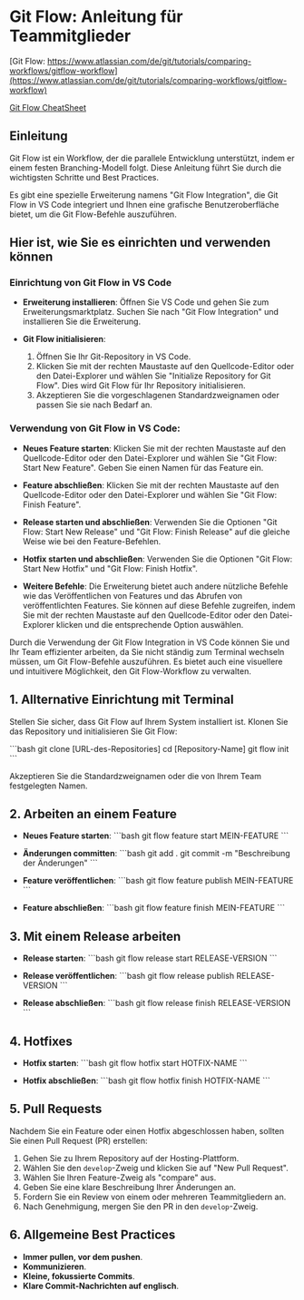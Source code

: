 # Git Flow: Anleitung für Teammitglieder

[Git Flow: https://www.atlassian.com/de/git/tutorials/comparing-workflows/gitflow-workflow](https://www.atlassian.com/de/git/tutorials/comparing-workflows/gitflow-workflow)

[Git Flow CheatSheet](<[URL](https://danielkummer.github.io/git-flow-cheatsheet/index.de_DE.html)>)

## Einleitung

Git Flow ist ein Workflow, der die parallele Entwicklung unterstützt, indem er einem festen Branching-Modell folgt. Diese Anleitung führt Sie durch die wichtigsten Schritte und Best Practices.

Es gibt eine spezielle Erweiterung namens "Git Flow Integration", die Git Flow in VS Code integriert und Ihnen eine grafische Benutzeroberfläche bietet, um die Git Flow-Befehle auszuführen.

## Hier ist, wie Sie es einrichten und verwenden können

### Einrichtung von Git Flow in VS Code

- **Erweiterung installieren**:
  Öffnen Sie VS Code und gehen Sie zum Erweiterungsmarktplatz. Suchen Sie nach "Git Flow Integration" und installieren Sie die Erweiterung.

- **Git Flow initialisieren**:
  1. Öffnen Sie Ihr Git-Repository in VS Code.
  2. Klicken Sie mit der rechten Maustaste auf den Quellcode-Editor oder den Datei-Explorer und wählen Sie "Initialize Repository for Git Flow". Dies wird Git Flow für Ihr Repository initialisieren.
  3. Akzeptieren Sie die vorgeschlagenen Standardzweignamen oder passen Sie sie nach Bedarf an.

### Verwendung von Git Flow in VS Code:

- **Neues Feature starten**:
  Klicken Sie mit der rechten Maustaste auf den Quellcode-Editor oder den Datei-Explorer und wählen Sie "Git Flow: Start New Feature". Geben Sie einen Namen für das Feature ein.

- **Feature abschließen**:
  Klicken Sie mit der rechten Maustaste auf den Quellcode-Editor oder den Datei-Explorer und wählen Sie "Git Flow: Finish Feature".

- **Release starten und abschließen**:
  Verwenden Sie die Optionen "Git Flow: Start New Release" und "Git Flow: Finish Release" auf die gleiche Weise wie bei den Feature-Befehlen.

- **Hotfix starten und abschließen**:
  Verwenden Sie die Optionen "Git Flow: Start New Hotfix" und "Git Flow: Finish Hotfix".

- **Weitere Befehle**:
  Die Erweiterung bietet auch andere nützliche Befehle wie das Veröffentlichen von Features und das Abrufen von veröffentlichten Features. Sie können auf diese Befehle zugreifen, indem Sie mit der rechten Maustaste auf den Quellcode-Editor oder den Datei-Explorer klicken und die entsprechende Option auswählen.

Durch die Verwendung der Git Flow Integration in VS Code können Sie und Ihr Team effizienter arbeiten, da Sie nicht ständig zum Terminal wechseln müssen, um Git Flow-Befehle auszuführen. Es bietet auch eine visuellere und intuitivere Möglichkeit, den Git Flow-Workflow zu verwalten.

## 1. Allternative Einrichtung mit Terminal

Stellen Sie sicher, dass Git Flow auf Ihrem System installiert ist. Klonen Sie das Repository und initialisieren Sie Git Flow:

\```bash
git clone [URL-des-Repositories]
cd [Repository-Name]
git flow init
\```

Akzeptieren Sie die Standardzweignamen oder die von Ihrem Team festgelegten Namen.

## 2. Arbeiten an einem Feature

- **Neues Feature starten**:
  \```bash
  git flow feature start MEIN-FEATURE
  \```

- **Änderungen committen**:
  \```bash
  git add .
  git commit -m "Beschreibung der Änderungen"
  \```

- **Feature veröffentlichen**:
  \```bash
  git flow feature publish MEIN-FEATURE
  \```

- **Feature abschließen**:
  \```bash
  git flow feature finish MEIN-FEATURE
  \```

## 3. Mit einem Release arbeiten

- **Release starten**:
  \```bash
  git flow release start RELEASE-VERSION
  \```

- **Release veröffentlichen**:
  \```bash
  git flow release publish RELEASE-VERSION
  \```

- **Release abschließen**:
  \```bash
  git flow release finish RELEASE-VERSION
  \```

## 4. Hotfixes

- **Hotfix starten**:
  \```bash
  git flow hotfix start HOTFIX-NAME
  \```

- **Hotfix abschließen**:
  \```bash
  git flow hotfix finish HOTFIX-NAME
  \```

## 5. Pull Requests

Nachdem Sie ein Feature oder einen Hotfix abgeschlossen haben, sollten Sie einen Pull Request (PR) erstellen:

1. Gehen Sie zu Ihrem Repository auf der Hosting-Plattform.
2. Wählen Sie den `develop`-Zweig und klicken Sie auf "New Pull Request".
3. Wählen Sie Ihren Feature-Zweig als "compare" aus.
4. Geben Sie eine klare Beschreibung Ihrer Änderungen an.
5. Fordern Sie ein Review von einem oder mehreren Teammitgliedern an.
6. Nach Genehmigung, mergen Sie den PR in den `develop`-Zweig.

## 6. Allgemeine Best Practices

- **Immer pullen, vor dem pushen**.
- **Kommunizieren**.
- **Kleine, fokussierte Commits**.
- **Klare Commit-Nachrichten auf englisch**.
